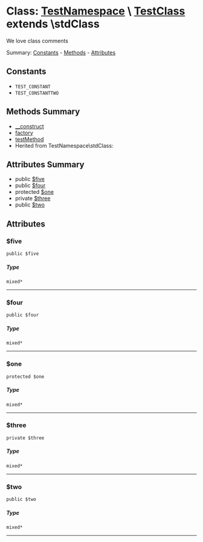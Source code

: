 # Class: [TestNamespace](../../namespaces/TestNamespace.md) \ [TestClass](../../classes/TestNamespace/TestClass.md) extends \stdClass

We love class comments

Summary: [Constants](#constants) - [Methods](#methods-summary) - [Attributes](#attributes-summary)
## Constants

* ```TEST_CONSTANT```
* ```TEST_CONSTANTTWO```


## Methods Summary

* [__construct](#__construct)
* [factory](#factory)
* [testMethod](#testmethod)
* Herited from TestNamespace\\stdClass: 

## Attributes Summary

* public  [$five](#five)
* public  [$four](#four)
* protected  [$one](#one)
* private  [$three](#three)
* public  [$two](#two)


## Attributes

### $five
```
public $five
```



##### Type


```
mixed*
```

---

### $four
```
public $four
```



##### Type


```
mixed*
```

---

### $one
```
protected $one
```



##### Type


```
mixed*
```

---

### $three
```
private $three
```



##### Type


```
mixed*
```

---

### $two
```
public $two
```



##### Type


```
mixed*
```

---

